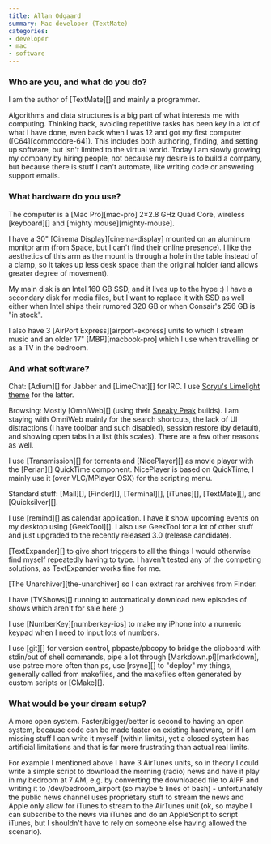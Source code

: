 ```yaml
---
title: Allan Odgaard
summary: Mac developer (TextMate)
categories:
- developer
- mac
- software
---
```


### Who are you, and what do you do?

I am the author of [TextMate][] and mainly a programmer.

Algorithms and data structures is a big part of what interests me with computing. Thinking back, avoiding repetitive tasks has been key in a lot of what I have done, even back when I was 12 and got my first computer ([C64][commodore-64]). This includes both authoring, finding, and setting up software, but isn't limited to the virtual world. Today I am slowly growing my company by hiring people, not because my desire is to build a company, but because there is stuff I can't automate, like writing code or answering support emails.

### What hardware do you use?

The computer is a [Mac Pro][mac-pro] 2×2.8 GHz Quad Core, wireless [keyboard][] and [mighty mouse][mighty-mouse].

I have a 30" [Cinema Display][cinema-display] mounted on an aluminum monitor arm (from Space, but I can't find their online presence). I like the aesthetics of this arm as the mount is through a hole in the table instead of a clamp, so it takes up less desk space than the original holder (and allows greater degree of movement).

My main disk is an Intel 160 GB SSD, and it lives up to the hype :) I have a secondary disk for media files, but I want to replace it with SSD as well either when Intel ships their rumored 320 GB or when Consair's 256 GB is "in stock".

I also have 3 [AirPort Express][airport-express] units to which I stream music and an older 17" [MBP][macbook-pro] which I use when travelling or as a TV in the bedroom.

### And what software?

Chat: [Adium][] for Jabber and [LimeChat][] for IRC. I use [Soryu's Limelight theme](http://www.serenity.de/blog/2008-03-03-LimeChat.html "A theme for LimeChat.") for the latter.

Browsing: Mostly [OmniWeb][] (using their [Sneaky Peak](http://www.omnigroup.com/applications/omniweb/download/sneakypeek "Nightly builds of OmniWeb.") builds). I am staying with OmniWeb mainly for the search shortcuts, the lack of UI distractions (I have toolbar and such disabled), session restore (by default), and showing open tabs in a list (this scales). There are a few other reasons as well.

I use [Transmission][] for torrents and [NicePlayer][] as movie player with the [Perian][] QuickTime component. NicePlayer is based on QuickTime, I mainly use it (over VLC/MPlayer OSX) for the scripting menu.

Standard stuff: [Mail][], [Finder][], [Terminal][], [iTunes][], [TextMate][], and [Quicksilver][].

I use [remind][] as calendar application. I have it show upcoming events on my desktop using [GeekTool][]. I also use GeekTool for a lot of other stuff and just upgraded to the recently released 3.0 (release candidate).

[TextExpander][] to give short triggers to all the things I would otherwise find myself repeatedly having to type. I haven't tested any of the competing solutions, as TextExpander works fine for me.

[The Unarchiver][the-unarchiver] so I can extract rar archives from Finder.

I have [TVShows][] running to automatically download new episodes of shows which aren't for sale here ;)

I use [NumberKey][numberkey-ios] to make my iPhone into a numeric keypad when I need to input lots of numbers.

I use [git][] for version control, pbpaste/pbcopy to bridge the clipboard with stdin/out of shell commands, pipe a lot through [Markdown.pl][markdown], use pstree more often than ps, use [rsync][] to "deploy" my things, generally called from makefiles, and the makefiles often generated by custom scripts or [CMake][].

### What would be your dream setup?

A more open system. Faster/bigger/better is second to having an open system, because code can be made faster on existing hardware, or if I am missing stuff I can write it myself (within limits), yet a closed system has artificial limitations and that is far more frustrating than actual real limits.

For example I mentioned above I have 3 AirTunes units, so in theory I could write a simple script to download the morning (radio) news and have it play in my bedroom at 7 AM, e.g. by converting the downloaded file to AIFF and writing it to /dev/bedroom_airport (so maybe 5 lines of bash) - unfortunately the public news channel uses proprietary stuff to stream the news and Apple only allow for iTunes to stream to the AirTunes unit (ok, so maybe I can subscribe to the news via iTunes and do an AppleScript to script iTunes, but I shouldn't have to rely on someone else having allowed the scenario).